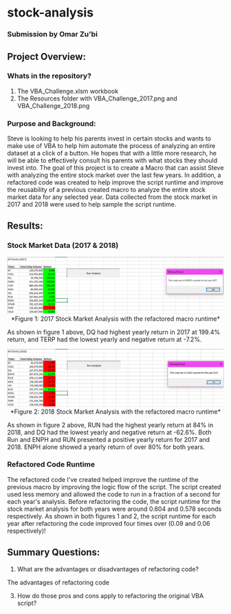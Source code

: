 # stock-analysis
### Submission by Omar Zu'bi

## Project Overview:

### Whats in the repository?
1) The VBA_Challenge.xlsm workbook
2) The Resources folder with VBA_Challenge_2017.png and VBA_Challenge_2018.png

### Purpose and Background:
Steve is looking to help his parents invest in certain stocks and wants to make use of VBA to help him automate the process of analyzing an entire dataset at a click of a button. He hopes that with a little more research, he will be able to effectively consult his parents with what stocks they should invest into. The goal of this project is to create a Macro that can assist Steve with analyzing the entire stock market over the last few years. In addition, a refactored code was created to help improve the script runtime and improve the reusability of a previous created macro to analyze the entire stock market data for any selected year. Data collected from the stock market in 2017 and 2018 were used to help sample the script runtime.  


## Results: 

### Stock Market Data (2017 & 2018)
<p align="center">
  <img width="1000" src= https://github.com/DrZubi/stock-analysis/blob/main/Resources/VBA_Challenge_2017.PNG>
  *Figure 1: 2017 Stock Market Analysis with the refactored macro runtime* 
</p>

As shown in figure 1 above, DQ had highest yearly return in 2017 at 199.4% return, and TERP had the lowest yearly and negative return at -7.2%. 

<p align="center">
  <img width="1000" src=https://github.com/DrZubi/stock-analysis/blob/main/Resources/VBA_Challenge_2018.PNG>
  *Figure 2: 2018 Stock Market Analysis with the refactored macro runtime* 
</p>

As shown in figure 2 above, RUN had the highest yearly return at 84% in 2018, and DQ had the lowest yearly and negative return at -62.6%. Both Run and ENPH and RUN presented a positive yearly return for 2017 and 2018. ENPH alone showed a yearly return of over 80% for both years. 

### Refactored Code Runtime
The refactored code I've created helped improve the runtime of the previous macro by improving the logic flow of the script. The script created used less memory and allowed the code to run in a fraction of a second for each year's analysis. Before refactoring the code, the script runtime for the stock market analysis for both years were around 0.604 and 0.578 seconds respectively. As shown in both figures 1 and 2, the script runtime for each year after refactoring the code improved four times over (0.09 and 0.06 respectively)! 

## Summary Questions: 

1) What are the advantages or disadvantages of refactoring code? 

The advantages of refactoring code 

3) How do those pros and cons apply to refactoring the original VBA script?


